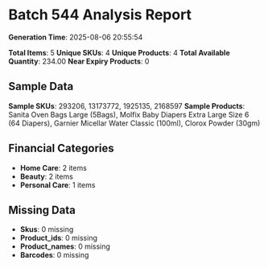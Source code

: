 # Batch 544 Analysis Report

**Generation Time**: 2025-08-06 20:55:54

**Total Items**: 5
**Unique SKUs**: 4
**Unique Products**: 4
**Total Available Quantity**: 234.00
**Near Expiry Products**: 0

## Sample Data
**Sample SKUs**: 293206, 13173772, 1925135, 2168597
**Sample Products**: Sanita Oven Bags Large (5Bags), Molfix Baby Diapers Extra Large Size 6 (64 Diapers), Garnier Micellar Water Classic (100ml), Clorox Powder (30gm)

## Financial Categories
- **Home Care**: 2 items
- **Beauty**: 2 items
- **Personal Care**: 1 items

## Missing Data
- **Skus**: 0 missing
- **Product_ids**: 0 missing
- **Product_names**: 0 missing
- **Barcodes**: 0 missing
